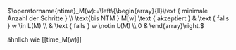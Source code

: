 $\operatorname{ntime}_M(w):=\left\{\begin{array}{ll}\text { minimale Anzahl der Schritte }  \\ \text{bis NTM } M[w] \text { akzeptiert } & \text { falls } w \in L(M) \\  & \text { falls } w \notin L(M) \\ 0 & \end{array}\right.$




ähnlich wie [[time_M(w)]]

